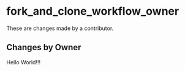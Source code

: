 # fork_and_clone_workflow_owner
These are changes made by a contributor.

## Changes by Owner
Hello World!!!
